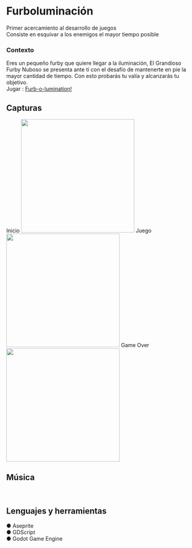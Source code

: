 <h1>Furboluminación</h1>
Primer acercamiento al desarrollo de juegos<br>
Consiste en esquivar a los enemigos el mayor tiempo posible
<h3> Contexto</h3>
Eres un pequeño furby que quiere llegar a la iluminación, El Grandioso Furby Nuboso se presenta ante tí con el desafío de mantenerte en pie la mayor cantidad de tiempo. Con esto probarás tu valía y alcanzarás tu objetivo.<br>
Jugar : <a href="https://poipurin.itch.io/furb-o-lumination"> Furb-o-lumination!</a><br>
<h2>Capturas</h2>
Inicio
<img src="https://i.ibb.co/qC7b7n2/primerapantalla.jpg" height="300px">
Juego
<img src="https://i.ibb.co/F541DgL/juego.jpg" height="300px">
Game Over
<img src="https://i.ibb.co/3Nm1bMH/gameover.jpg" height="300px"><br>

<h2>Música</h2>
<br>
<h2>Lenguajes y herramientas</h2>

● Aseprite<br>
● GDScript<br>
● Godot Game Engine<br>

